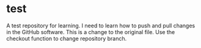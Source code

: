 # test
A test repository for learning.
I need to learn how to push and pull changes in the GitHub software.
This is a change to the original file. Use the checkout function to change repository branch.
